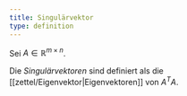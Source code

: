 ```yaml
---
title: Singulärvektor
type: definition
---
```


Sei $A \in \mathbb{R}^{m \times n}$.

Die *Singulärvektoren* sind definiert als die [[zettel/Eigenvektor|Eigenvektoren]] von $A^TA$.